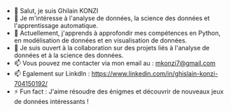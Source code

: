 - 👋 Salut, je suis Ghilain KONZI
- 👀 Je m'intéresse à l'analyse de données, la science des données et l'apprentissage automatique.
- 🌱 Actuellement, j'apprends à approfondir mes compétences en Python, en modélisation de données et en visualisation de données.
- 💞️ Je suis ouvert à la collaboration sur des projets liés à l'analyse de données et à la science des données.
- 📫 Vous pouvez me contacter via mon email au : mkonzi7@gmail.com
- 📫 Egalement sur Linkdln : https://www.linkedin.com/in/ghislain-konzi-704150192/
- ⚡ Fun fact : J'aime résoudre des énigmes et découvrir de nouveaux jeux de données intéressants !
